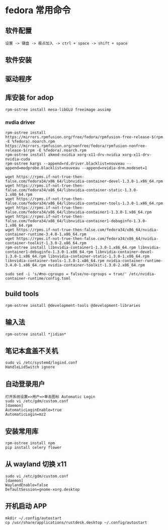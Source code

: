 # fedora 常用命令

## 软件配置

    设置 -> 键盘 -> 极点加入 -> ctrl + space -> shift + space

## 软件安装
 
## 驱动程序

## 库安装 for adop

    rpm-ostree install mesa-libGLU freeimage assimp

### nvdia driver

    rpm-ostree install https://mirrors.rpmfusion.org/free/fedora/rpmfusion-free-release-$(rpm -E %fedora).noarch.rpm https://mirrors.rpmfusion.org/nonfree/fedora/rpmfusion-nonfree-release-$(rpm -E %fedora).noarch.rpm
    rpm-ostree install akmod-nvidia xorg-x11-drv-nvidia xorg-x11-drv-nvidia-cuda
    rpm-ostree kargs --append=rd.driver.blacklist=nouveau --append=modprobe.blacklist=nouveau --append=nvidia-drm.modeset=1
    
    wget https://rpms.if-not-true-then-false.com/fedora34/x86_64/libnvidia-container-devel-1.3.0-1.x86_64.rpm
    wget https://rpms.if-not-true-then-false.com/fedora34/x86_64/libnvidia-container-static-1.3.0-1.x86_64.rpm
    wget https://rpms.if-not-true-then-false.com/fedora34/x86_64/libnvidia-container-tools-1.3.0-1.x86_64.rpm
    wget https://rpms.if-not-true-then-false.com/fedora34/x86_64/libnvidia-container1-1.3.0-1.x86_64.rpm
    wget https://rpms.if-not-true-then-false.com/fedora34/x86_64/libnvidia-container1-debuginfo-1.3.0-1.x86_64.rpm
    wget https://rpms.if-not-true-then-false.com/fedora34/x86_64/nvidia-container-runtime-3.4.0-1.x86_64.rpm
    wget https://rpms.if-not-true-then-false.com/fedora34/x86_64/nvidia-container-toolkit-1.3.0-2.x86_64.rpm
    rpm-ostree install libnvidia-container1-1.3.0-1.x86_64.rpm libnvidia-container1-debuginfo-1.3.0-1.x86_64.rpm libnvidia-container-devel-1.3.0-1.x86_64.rpm libnvidia-container-static-1.3.0-1.x86_64.rpm libnvidia-container-tools-1.3.0-1.x86_64.rpm nvidia-container-runtime-3.4.0-1.x86_64.rpm nvidia-container-toolkit-1.3.0-2.x86_64.rpm 
    
    sudo sed -i 's/#no-cgroups = false/no-cgroups = true/' /etc/nvidia-container-runtime/config.toml

## build tools

    rpm-ostree install @development-tools @development-libraries

## 输入法

    rpm-ostree install *jidian*

## 笔记本盒盖不关机

    sudo vi /etc/systemd/logind.conf
    HandleLidSwitch ignore

## 自动登录用户

    打开系统设置=>用户=>单击图标 Automatic Login
    sudo vi /etc/gdm/custom.conf
    [daemon]
    AutomaticLoginEnable=true
    AutomaticLogin=mz2

## 安装常用库

    rpm-ostree install npm
    pip install celery flower

## 从 wayland 切换 x11

    sudo vi /etc/gdm/custom.conf
    [daemon]
    WaylandEnable=false
    DefaultSession=gnome-xorg.desktop

## 开机启动 APP

    mkdir ~/.config/autostart
    cp /usr/share/applications/rustdesk.desktop ~/.config/autostart
